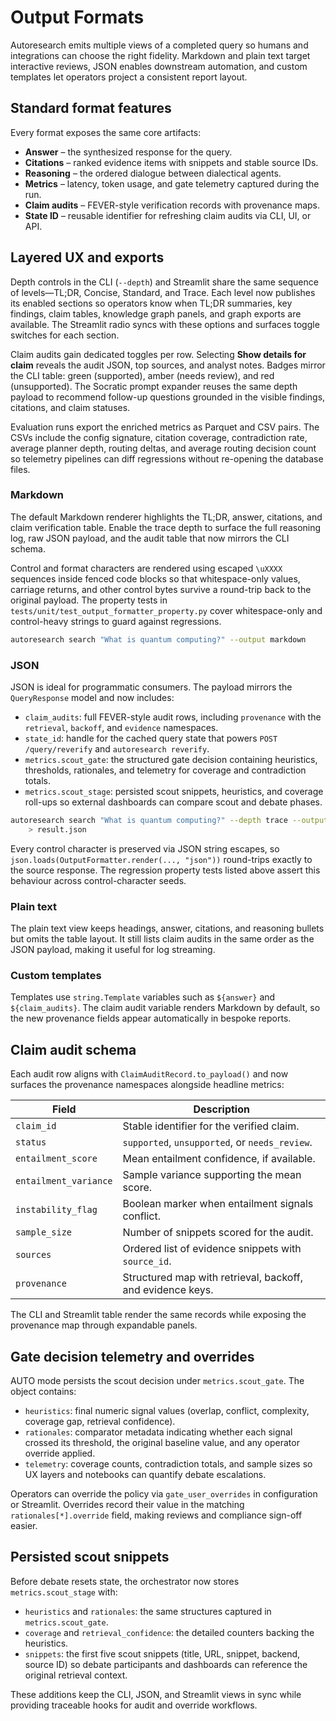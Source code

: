 # Output Formats

Autoresearch emits multiple views of a completed query so humans and
integrations can choose the right fidelity. Markdown and plain text target
interactive reviews, JSON enables downstream automation, and custom templates
let operators project a consistent report layout.

## Standard format features

Every format exposes the same core artifacts:

- **Answer** – the synthesized response for the query.
- **Citations** – ranked evidence items with snippets and stable source IDs.
- **Reasoning** – the ordered dialogue between dialectical agents.
- **Metrics** – latency, token usage, and gate telemetry captured during the
  run.
- **Claim audits** – FEVER-style verification records with provenance maps.
- **State ID** – reusable identifier for refreshing claim audits via CLI, UI, or
  API.

## Layered UX and exports

Depth controls in the CLI (`--depth`) and Streamlit share the same sequence of
levels—TL;DR, Concise, Standard, and Trace. Each level now publishes its enabled
sections so operators know when TL;DR summaries, key findings, claim tables,
knowledge graph panels, and graph exports are available. The Streamlit radio
syncs with these options and surfaces toggle switches for each section.

Claim audits gain dedicated toggles per row. Selecting **Show details for
claim** reveals the audit JSON, top sources, and analyst notes. Badges mirror
the CLI table: green (supported), amber (needs review), and red (unsupported).
The Socratic prompt expander reuses the same depth payload to recommend
follow-up questions grounded in the visible findings, citations, and claim
statuses.

Evaluation runs export the enriched metrics as Parquet and CSV pairs. The CSVs
include the config signature, citation coverage, contradiction rate, average
planner depth, routing deltas, and average routing decision count so telemetry
pipelines can diff regressions without re-opening the database files.

### Markdown

The default Markdown renderer highlights the TL;DR, answer, citations, and claim
verification table. Enable the trace depth to surface the full reasoning log,
raw JSON payload, and the audit table that now mirrors the CLI schema.

Control and format characters are rendered using escaped `\uXXXX` sequences
inside fenced code blocks so that whitespace-only values, carriage returns, and
other control bytes survive a round-trip back to the original payload. The
property tests in `tests/unit/test_output_formatter_property.py` cover
whitespace-only and control-heavy strings to guard against regressions.

```bash
autoresearch search "What is quantum computing?" --output markdown
```

### JSON

JSON is ideal for programmatic consumers. The payload mirrors the
`QueryResponse` model and now includes:

- `claim_audits`: full FEVER-style audit rows, including `provenance` with the
  `retrieval`, `backoff`, and `evidence` namespaces.
- `state_id`: handle for the cached query state that powers
  `POST /query/reverify` and `autoresearch reverify`.
- `metrics.scout_gate`: the structured gate decision containing heuristics,
  thresholds, rationales, and telemetry for coverage and contradiction totals.
- `metrics.scout_stage`: persisted scout snippets, heuristics, and coverage
  roll-ups so external dashboards can compare scout and debate phases.

```bash
autoresearch search "What is quantum computing?" --depth trace --output json \
    > result.json
```

Every control character is preserved via JSON string escapes, so
`json.loads(OutputFormatter.render(..., "json"))` round-trips exactly to the
source response. The regression property tests listed above assert this
behaviour across control-character seeds.

### Plain text

The plain text view keeps headings, answer, citations, and reasoning bullets but
omits the table layout. It still lists claim audits in the same order as the
JSON payload, making it useful for log streaming.

### Custom templates

Templates use `string.Template` variables such as `${answer}` and
`${claim_audits}`. The claim audit variable renders Markdown by default, so the
new provenance fields appear automatically in bespoke reports.

## Claim audit schema

Each audit row aligns with `ClaimAuditRecord.to_payload()` and now surfaces the
provenance namespaces alongside headline metrics:

| Field | Description |
| ----- | ----------- |
| `claim_id` | Stable identifier for the verified claim. |
| `status` | `supported`, `unsupported`, or `needs_review`. |
| `entailment_score` | Mean entailment confidence, if available. |
| `entailment_variance` | Sample variance supporting the mean score. |
| `instability_flag` | Boolean marker when entailment signals conflict. |
| `sample_size` | Number of snippets scored for the audit. |
| `sources` | Ordered list of evidence snippets with `source_id`. |
| `provenance` | Structured map with retrieval, backoff, and evidence keys. |

The CLI and Streamlit table render the same records while exposing the
provenance map through expandable panels.

## Gate decision telemetry and overrides

AUTO mode persists the scout decision under `metrics.scout_gate`. The object
contains:

- `heuristics`: final numeric signal values (overlap, conflict, complexity,
  coverage gap, retrieval confidence).
- `rationales`: comparator metadata indicating whether each signal crossed its
  threshold, the original baseline value, and any operator override applied.
- `telemetry`: coverage counts, contradiction totals, and sample sizes so UX
  layers and notebooks can quantify debate escalations.

Operators can override the policy via `gate_user_overrides` in configuration or
Streamlit. Overrides record their value in the matching `rationales[*].override`
field, making reviews and compliance sign-off easier.

## Persisted scout snippets

Before debate resets state, the orchestrator now stores `metrics.scout_stage`
with:

- `heuristics` and `rationales`: the same structures captured in
  `metrics.scout_gate`.
- `coverage` and `retrieval_confidence`: the detailed counters backing the
  heuristics.
- `snippets`: the first five scout snippets (title, URL, snippet, backend,
  source ID) so debate participants and dashboards can reference the original
  retrieval context.

These additions keep the CLI, JSON, and Streamlit views in sync while providing
traceable hooks for audit and override workflows.
